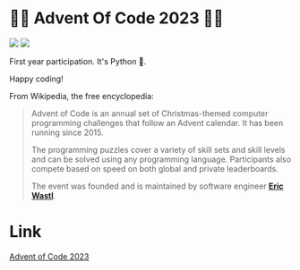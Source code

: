 # 🎄🎄 Advent Of Code 2023 🎄🎄

![](https://img.shields.io/badge/Days%20%F0%9F%93%85-9/25-%2348792D)
![](https://img.shields.io/badge/Stars%20%E2%AD%90-15/18-%23FFC83D)

First year participation. It's Python 🐍.

Happy coding!

From Wikipedia, the free encyclopedia:
> Advent of Code is an annual set of Christmas-themed computer programming challenges that follow an Advent calendar. It has been running since 2015.
>
> The programming puzzles cover a variety of skill sets and skill levels and can be solved using any programming language. Participants also compete based on speed on both global and private leaderboards.
>
> The event was founded and is maintained by software engineer [**Eric Wastl**](http://was.tl/).

# Link
[Advent of Code 2023](https://adventofcode.com/2023)

